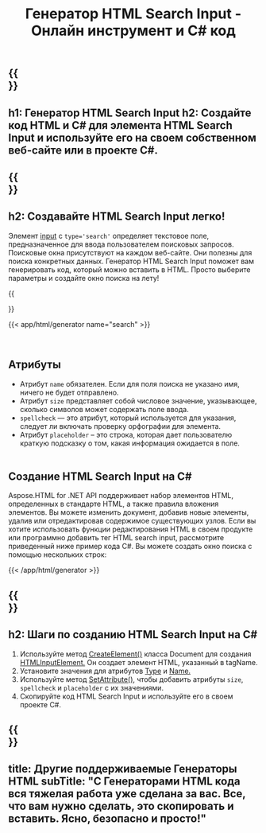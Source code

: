 ﻿---
translation: true
title: Генератор HTML Search Input - Онлайн инструмент и C# код
template: /templates/_template-generators-child.md
description: Создайте HTML search input для вашего сайта. Просмотрите search input, скопируйте и используйте сгенерированный код HTML и C# в своем проекте!
url: /net/generators/search/
platformtag: net
generator: Генератор HTML Search Input
element: HTML search input
tag: search
---

{{<section banner>}}
---
h1: Генератор HTML Search Input
h2: Создайте код HTML и C# для элемента HTML Search Input и используйте его на своем собственном веб-сайте или в проекте C#.
---

{{<section overview>}}
---
h2: Создавайте HTML Search Input легко!
---

Элемент [input](https://html.spec.whatwg.org/multipage/input.html#the-input-element) с `type='search'` определяет текстовое поле, предназначенное для ввода пользователем поисковых запросов. Поисковые окна присутствуют на каждом веб-сайте. Они полезны для поиска конкретных данных. Генератор HTML Search Input поможет вам генерировать код, который можно вставить в HTML. Просто выберите параметры и создайте окно поиска на лету!

{{<section plugin>}}

{{< app/html/generator name="search" >}}

<br>
<h2> Атрибуты </h2>

- Атрибут `name` обязателен. Если для поля поиска не указано имя, ничего не будет отправлено.
- Атрибут `size` представляет собой числовое значение, указывающее, сколько символов может содержать поле ввода.
- `spellcheck` — это атрибут, который используется для указания, следует ли включать проверку орфографии для элемента.
- Атрибут `placeholder` – это строка, которая дает пользователю краткую подсказку о том, какая информация ожидается в поле.<br><br>

<h2> Создание HTML Search Input на C#</h2>

Aspose.HTML for .NET API поддерживает набор элементов HTML, определенных в стандарте HTML, а также правила вложения элементов. Вы можете изменить документ, добавив новые элементы, удалив или отредактировав содержимое существующих узлов. Если вы хотите использовать функции редактирования HTML в своем продукте или программно добавить тег HTML search input, рассмотрите приведенный ниже пример кода C#. Вы можете создать окно поиска с помощью нескольких строк:

{{< /app/html/generator >}}

{{<section steps>}}
---
h2: Шаги по созданию HTML Search Input на C#
---
1. Используйте метод [CreateElement()](https://reference.aspose.com/html/net/aspose.html.dom/document/createelement/) класса Document для создания [HTMLInputElement.](https://reference.aspose.com/html/net/aspose.html/htmlinputelement/) Он создает элемент HTML, указанный в tagName.
1. Установите значения для атрибутов [Type](https://reference.aspose.com/html/net/aspose.html/htmlinputelement/type/) и [Name.](https://reference.aspose.com/html/net/aspose.html/htmlinputelement/name/)
1. Используйте метод [SetAttribute(),](https://reference.aspose.com/html/net/aspose.html.dom/element/setattribute/) чтобы добавить атрибуты `size`, `spellcheck` и `placeholder` с их значениями.
1. Скопируйте код HTML Search Input и используйте его в своем проекте C#.

{{<section other-generators>}}
---
title: Другие поддерживаемые Генераторы HTML
subTitle: "С Генераторами HTML кода вся тяжелая работа уже сделана за вас. Все, что вам нужно сделать, это скопировать и вставить. Ясно, безопасно и просто!"
---